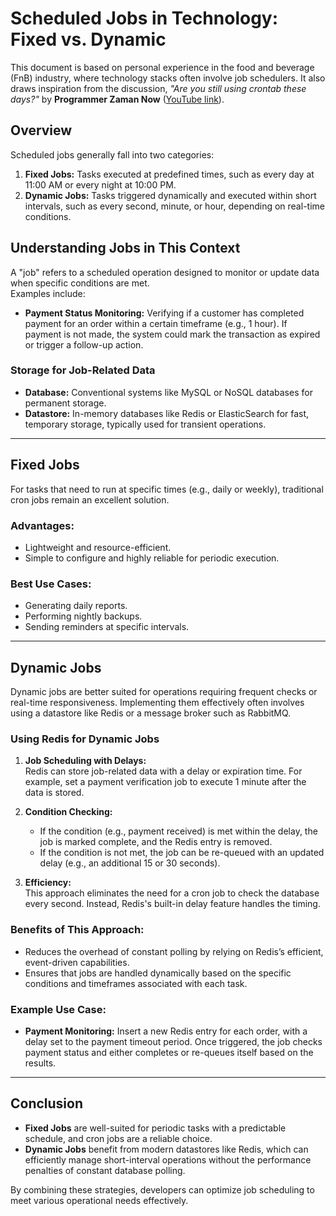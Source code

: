 # Scheduled Jobs in Technology: Fixed vs. Dynamic

This document is based on personal experience in the food and beverage (FnB) industry, where technology stacks often involve job schedulers. It also draws inspiration from the discussion, *"Are you still using crontab these days?"* by **Programmer Zaman Now** ([YouTube link](https://www.youtube.com/watch?v=qK9v5ZgisGc)).

## Overview
Scheduled jobs generally fall into two categories:

1. **Fixed Jobs:** Tasks executed at predefined times, such as every day at 11:00 AM or every night at 10:00 PM.  
2. **Dynamic Jobs:** Tasks triggered dynamically and executed within short intervals, such as every second, minute, or hour, depending on real-time conditions.

## Understanding Jobs in This Context
A "job" refers to a scheduled operation designed to monitor or update data when specific conditions are met.  
Examples include:
- **Payment Status Monitoring:** Verifying if a customer has completed payment for an order within a certain timeframe (e.g., 1 hour). If payment is not made, the system could mark the transaction as expired or trigger a follow-up action.

### Storage for Job-Related Data
- **Database:** Conventional systems like MySQL or NoSQL databases for permanent storage.  
- **Datastore:** In-memory databases like Redis or ElasticSearch for fast, temporary storage, typically used for transient operations.

---

## Fixed Jobs
For tasks that need to run at specific times (e.g., daily or weekly), traditional cron jobs remain an excellent solution.  

### Advantages:
- Lightweight and resource-efficient.
- Simple to configure and highly reliable for periodic execution.

### Best Use Cases:
- Generating daily reports.
- Performing nightly backups.
- Sending reminders at specific intervals.

---

## Dynamic Jobs
Dynamic jobs are better suited for operations requiring frequent checks or real-time responsiveness. Implementing them effectively often involves using a datastore like Redis or a message broker such as RabbitMQ.

### Using Redis for Dynamic Jobs
1. **Job Scheduling with Delays:**  
   Redis can store job-related data with a delay or expiration time. For example, set a payment verification job to execute 1 minute after the data is stored.

2. **Condition Checking:**
   - If the condition (e.g., payment received) is met within the delay, the job is marked complete, and the Redis entry is removed.
   - If the condition is not met, the job can be re-queued with an updated delay (e.g., an additional 15 or 30 seconds).

3. **Efficiency:**  
   This approach eliminates the need for a cron job to check the database every second. Instead, Redis's built-in delay feature handles the timing.

### Benefits of This Approach:
- Reduces the overhead of constant polling by relying on Redis’s efficient, event-driven capabilities.
- Ensures that jobs are handled dynamically based on the specific conditions and timeframes associated with each task.

### Example Use Case:
- **Payment Monitoring:** Insert a new Redis entry for each order, with a delay set to the payment timeout period. Once triggered, the job checks payment status and either completes or re-queues itself based on the results.

---

## Conclusion
- **Fixed Jobs** are well-suited for periodic tasks with a predictable schedule, and cron jobs are a reliable choice.
- **Dynamic Jobs** benefit from modern datastores like Redis, which can efficiently manage short-interval operations without the performance penalties of constant database polling.

By combining these strategies, developers can optimize job scheduling to meet various operational needs effectively.
